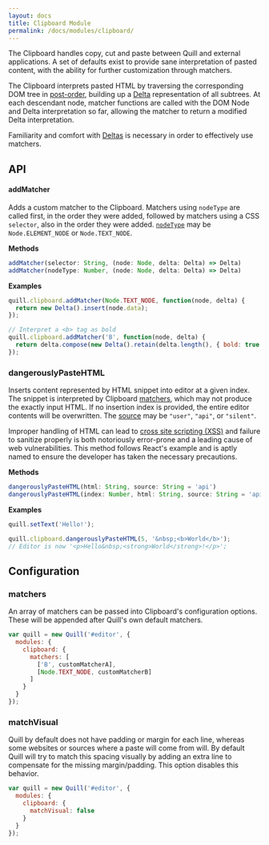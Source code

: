 ```yaml
---
layout: docs
title: Clipboard Module
permalink: /docs/modules/clipboard/
---
```


The Clipboard handles copy, cut and paste between Quill and external applications. A set of defaults exist to provide sane interpretation of pasted content, with the ability for further customization through matchers.

The Clipboard interprets pasted HTML by traversing the corresponding DOM tree in [post-order](https://en.wikipedia.org/wiki/Tree_traversal#Post-order), building up a [Delta](/docs/delta/) representation of all subtrees. At each descendant node, matcher functions are called with the DOM Node and Delta interpretation so far, allowing the matcher to return a modified Delta interpretation.

Familiarity and comfort with [Deltas](/docs/delta/) is necessary in order to effectively use matchers.


## API

#### addMatcher

Adds a custom matcher to the Clipboard. Matchers using `nodeType` are called first, in the order they were added, followed by matchers using a CSS `selector`, also in the order they were added. [`nodeType`](https://developer.mozilla.org/en-US/docs/Web/API/Node/nodeType) may be `Node.ELEMENT_NODE` or `Node.TEXT_NODE`.

**Methods**

```javascript
addMatcher(selector: String, (node: Node, delta: Delta) => Delta)
addMatcher(nodeType: Number, (node: Node, delta: Delta) => Delta)
```

**Examples**

```javascript
quill.clipboard.addMatcher(Node.TEXT_NODE, function(node, delta) {
  return new Delta().insert(node.data);
});

// Interpret a <b> tag as bold
quill.clipboard.addMatcher('B', function(node, delta) {
  return delta.compose(new Delta().retain(delta.length(), { bold: true }));
});
```

### dangerouslyPasteHTML

Inserts content represented by HTML snippet into editor at a given index. The snippet is interpreted by Clipboard [matchers](#addMatcher), which may not produce the exactly input HTML. If no insertion index is provided, the entire editor contents will be overwritten. The [source](/docs/api/#events) may be `"user"`, `"api"`, or `"silent"`.

Improper handling of HTML can lead to [cross site scripting (XSS)](https://www.owasp.org/index.php/Cross-site_Scripting_(XSS)) and failure to sanitize properly is both notoriously error-prone and a leading cause of web vulnerabilities. This method follows React's example and is aptly named to ensure the developer has taken the necessary precautions.

**Methods**

```javascript
dangerouslyPasteHTML(html: String, source: String = 'api')
dangerouslyPasteHTML(index: Number, html: String, source: String = 'api')
```

**Examples**

```javascript
quill.setText('Hello!');

quill.clipboard.dangerouslyPasteHTML(5, '&nbsp;<b>World</b>');
// Editor is now '<p>Hello&nbsp;<strong>World</strong>!</p>';
```


## Configuration

### matchers

An array of matchers can be passed into Clipboard's configuration options. These will be appended after Quill's own default matchers.

```javascript
var quill = new Quill('#editor', {
  modules: {
    clipboard: {
      matchers: [
        ['B', customMatcherA],
        [Node.TEXT_NODE, customMatcherB]
      ]
    }
  }
});
```

### matchVisual

Quill by default does not have padding or margin for each line, whereas some websites or sources where a paste will come from will. By default Quill will try to match this spacing visually by adding an extra line to compensate for the missing margin/padding. This option disables this behavior.

```javascript
var quill = new Quill('#editor', {
  modules: {
    clipboard: {
      matchVisual: false
    }
  }
});
```
